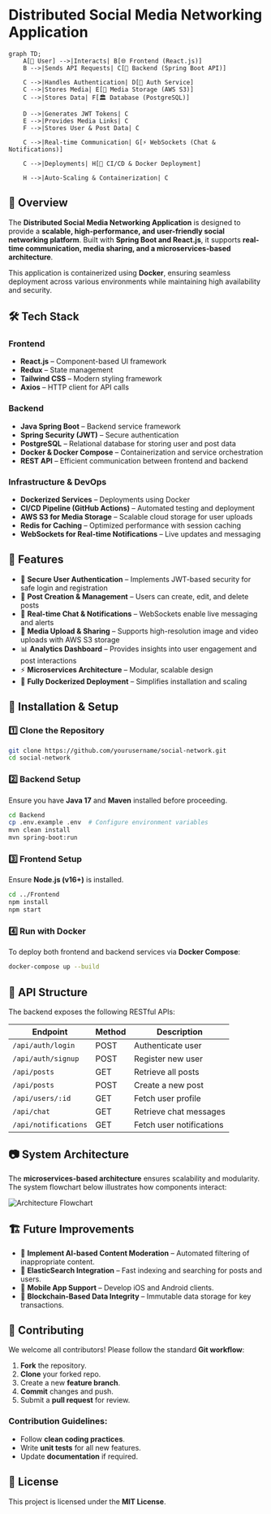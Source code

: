 # Distributed Social Media Networking Application


```mermaid
graph TD;
    A[🧑 User] -->|Interacts| B[🌐 Frontend (React.js)]
    B -->|Sends API Requests| C[🚀 Backend (Spring Boot API)]
    
    C -->|Handles Authentication| D[🔐 Auth Service]
    C -->|Stores Media| E[📂 Media Storage (AWS S3)]
    C -->|Stores Data| F[🏛 Database (PostgreSQL)]
    
    D -->|Generates JWT Tokens| C
    E -->|Provides Media Links| C
    F -->|Stores User & Post Data| C
    
    C -->|Real-time Communication| G[⚡ WebSockets (Chat & Notifications)]
    
    C -->|Deployments| H[🚀 CI/CD & Docker Deployment]
    
    H -->|Auto-Scaling & Containerization| C
```


## 🚀 Overview
The **Distributed Social Media Networking Application** is designed to provide a **scalable, high-performance, and user-friendly social networking platform**. Built with **Spring Boot and React.js**, it supports **real-time communication, media sharing, and a microservices-based architecture**. 

This application is containerized using **Docker**, ensuring seamless deployment across various environments while maintaining high availability and security.

## 🛠 Tech Stack
### **Frontend**
- **React.js** – Component-based UI framework
- **Redux** – State management
- **Tailwind CSS** – Modern styling framework
- **Axios** – HTTP client for API calls

### **Backend**
- **Java Spring Boot** – Backend service framework
- **Spring Security (JWT)** – Secure authentication
- **PostgreSQL** – Relational database for storing user and post data
- **Docker & Docker Compose** – Containerization and service orchestration
- **REST API** – Efficient communication between frontend and backend

### **Infrastructure & DevOps**
- **Dockerized Services** – Deployments using Docker
- **CI/CD Pipeline (GitHub Actions)** – Automated testing and deployment
- **AWS S3 for Media Storage** – Scalable cloud storage for user uploads
- **Redis for Caching** – Optimized performance with session caching
- **WebSockets for Real-time Notifications** – Live updates and messaging

## 🌟 Features
- 🔑 **Secure User Authentication** – Implements JWT-based security for safe login and registration
- 📝 **Post Creation & Management** – Users can create, edit, and delete posts
- 💬 **Real-time Chat & Notifications** – WebSockets enable live messaging and alerts
- 📸 **Media Upload & Sharing** – Supports high-resolution image and video uploads with AWS S3 storage
- 📊 **Analytics Dashboard** – Provides insights into user engagement and post interactions
- ⚡ **Microservices Architecture** – Modular, scalable design
- 🐳 **Fully Dockerized Deployment** – Simplifies installation and scaling

## 🔧 Installation & Setup
### **1️⃣ Clone the Repository**
```sh
git clone https://github.com/yourusername/social-network.git
cd social-network
```

### **2️⃣ Backend Setup**
Ensure you have **Java 17** and **Maven** installed before proceeding.
```sh
cd Backend
cp .env.example .env  # Configure environment variables
mvn clean install
mvn spring-boot:run
```

### **3️⃣ Frontend Setup**
Ensure **Node.js (v16+)** is installed.
```sh
cd ../Frontend
npm install
npm start
```

### **4️⃣ Run with Docker**
To deploy both frontend and backend services via **Docker Compose**:
```sh
docker-compose up --build
```

## 📌 API Structure
The backend exposes the following RESTful APIs:

| Endpoint            | Method | Description               |
|--------------------|--------|---------------------------|
| `/api/auth/login`  | POST   | Authenticate user         |
| `/api/auth/signup` | POST   | Register new user        |
| `/api/posts`       | GET    | Retrieve all posts       |
| `/api/posts`       | POST   | Create a new post        |
| `/api/users/:id`   | GET    | Fetch user profile       |
| `/api/chat`        | GET    | Retrieve chat messages   |
| `/api/notifications` | GET  | Fetch user notifications |

## 📷 System Architecture
The **microservices-based architecture** ensures scalability and modularity. The system flowchart below illustrates how components interact:

![Architecture Flowchart](./flowchart.png)

## 🏗 Future Improvements
- 📌 **Implement AI-based Content Moderation** – Automated filtering of inappropriate content.
- 🔎 **ElasticSearch Integration** – Fast indexing and searching for posts and users.
- 🚀 **Mobile App Support** – Develop iOS and Android clients.
- 💾 **Blockchain-Based Data Integrity** – Immutable data storage for key transactions.

## 🤝 Contributing
We welcome all contributors! Please follow the standard **Git workflow**:
1. **Fork** the repository.
2. **Clone** your forked repo.
3. Create a new **feature branch**.
4. **Commit** changes and push.
5. Submit a **pull request** for review.

### Contribution Guidelines:
- Follow **clean coding practices**.
- Write **unit tests** for all new features.
- Update **documentation** if required.

## 📜 License
This project is licensed under the **MIT License**.

